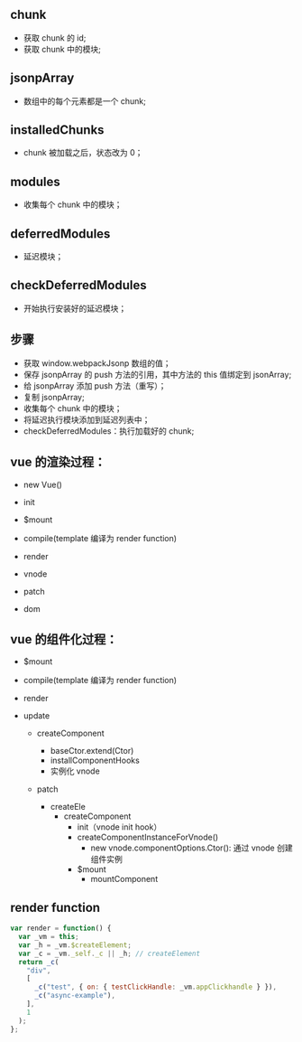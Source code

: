 ## chunk

- 获取 chunk 的 id;
- 获取 chunk 中的模块;

## jsonpArray

- 数组中的每个元素都是一个 chunk;

## installedChunks

- chunk 被加载之后，状态改为 0；

## modules

- 收集每个 chunk 中的模块；

## deferredModules

- 延迟模块；

## checkDeferredModules

- 开始执行安装好的延迟模块；

## 步骤

- 获取 window.webpackJsonp 数组的值；
- 保存 jsonpArray 的 push 方法的引用，其中方法的 this 值绑定到 jsonArray;
- 给 jsonpArray 添加 push 方法（重写）；
- 复制 jsonpArray;
- 收集每个 chunk 中的模块；
- 将延迟执行模块添加到延迟列表中；
- checkDeferredModules：执行加载好的 chunk;

## vue 的渲染过程：

- new Vue()
- init

- \$mount
- compile(template 编译为 render function)
- render
- vnode
- patch
- dom

## vue 的组件化过程：

- $mount
- compile(template 编译为 render function)
- render
- update

  - createComponent

    - baseCtor.extend(Ctor)
    - installComponentHooks
    - 实例化 vnode

  - patch
    - createEle
      - createComponent
        - init（vnode init hook）
        - createComponentInstanceForVnode()
          - new vnode.componentOptions.Ctor(): 通过 vnode 创建组件实例
        - \$mount
          - mountComponent

## render function

```js
var render = function() {
  var _vm = this;
  var _h = _vm.$createElement;
  var _c = _vm._self._c || _h; // createElement
  return _c(
    "div",
    [
      _c("test", { on: { testClickHandle: _vm.appClickhandle } }),
      _c("async-example"),
    ],
    1
  );
};
```
